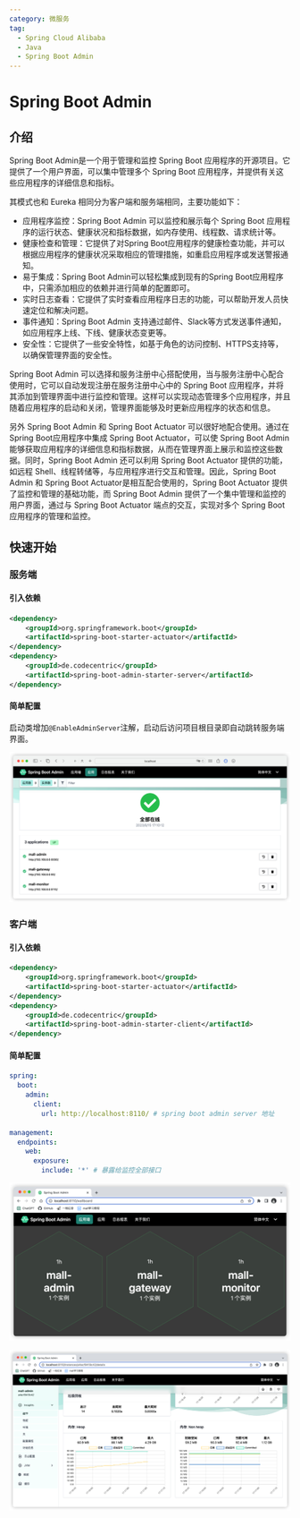 ```yaml
---
category: 微服务
tag: 
  - Spring Cloud Alibaba
  - Java
  - Spring Boot Admin
---
```


# Spring Boot Admin
## 介绍
Spring Boot Admin是一个用于管理和监控 Spring Boot 应用程序的开源项目。它提供了一个用户界面，可以集中管理多个 Spring Boot 应用程序，并提供有关这些应用程序的详细信息和指标。

其模式也和 Eureka 相同分为客户端和服务端相同，主要功能如下：

- 应用程序监控：Spring Boot Admin 可以监控和展示每个 Spring Boot 应用程序的运行状态、健康状况和指标数据，如内存使用、线程数、请求统计等。
- 健康检查和管理：它提供了对Spring Boot应用程序的健康检查功能，并可以根据应用程序的健康状况采取相应的管理措施，如重启应用程序或发送警报通知。
- 易于集成：Spring Boot Admin可以轻松集成到现有的Spring Boot应用程序中，只需添加相应的依赖并进行简单的配置即可。
- 实时日志查看：它提供了实时查看应用程序日志的功能，可以帮助开发人员快速定位和解决问题。
- 事件通知：Spring Boot Admin 支持通过邮件、Slack等方式发送事件通知，如应用程序上线、下线、健康状态变更等。
- 安全性：它提供了一些安全特性，如基于角色的访问控制、HTTPS支持等，以确保管理界面的安全性。

Spring Boot Admin 可以选择和服务注册中心搭配使用，当与服务注册中心配合使用时，它可以自动发现注册在服务注册中心中的 Spring Boot 应用程序，并将其添加到管理界面中进行监控和管理。这样可以实现动态管理多个应用程序，并且随着应用程序的启动和关闭，管理界面能够及时更新应用程序的状态和信息。

另外 Spring Boot Admin 和 Spring Boot Actuator 可以很好地配合使用。通过在Spring Boot应用程序中集成 Spring Boot Actuator，可以使 Spring Boot Admin 能够获取应用程序的详细信息和指标数据，从而在管理界面上展示和监控这些数据。同时，Spring Boot Admin 还可以利用 Spring Boot Actuator 提供的功能，如远程 Shell、线程转储等，与应用程序进行交互和管理。因此，Spring Boot Admin 和 Spring Boot Actuator是相互配合使用的，Spring Boot Actuator 提供了监控和管理的基础功能，而 Spring Boot Admin 提供了一个集中管理和监控的用户界面，通过与 Spring Boot Actuator 端点的交互，实现对多个 Spring Boot 应用程序的管理和监控。

## 快速开始


### 服务端
#### 引入依赖
```xml
<dependency>
    <groupId>org.springframework.boot</groupId>
    <artifactId>spring-boot-starter-actuator</artifactId>
</dependency>
<dependency>
    <groupId>de.codecentric</groupId>
    <artifactId>spring-boot-admin-starter-server</artifactId>
</dependency>
```

#### 简单配置
启动类增加```@EnableAdminServer```注解，启动后访问项目根目录即自动跳转服务端界面。

![Spring Boot admin 主页](/assets/images/study/backend/java/micro-services/spring-boot-admin/admin-home.png "Spring Boot admin 主页")

### 客户端
#### 引入依赖
```xml
<dependency>
    <groupId>org.springframework.boot</groupId>
    <artifactId>spring-boot-starter-actuator</artifactId>
</dependency>
<dependency>
    <groupId>de.codecentric</groupId>
    <artifactId>spring-boot-admin-starter-client</artifactId>
</dependency>
```

#### 简单配置
```yml
spring:
  boot:
    admin:
      client:
        url: http://localhost:8110/ # spring boot admin server 地址

management:
  endpoints:
    web:
      exposure:
        include: '*' # 暴露给监控全部接口
```
![客户端服务注册](/assets/images/study/backend/java/micro-services/spring-boot-admin/admin-wallboard.png "客户端服务注册")

![客户端服务详情](/assets/images/study/backend/java/micro-services/spring-boot-admin/admin-details.png "客户端服务详情")